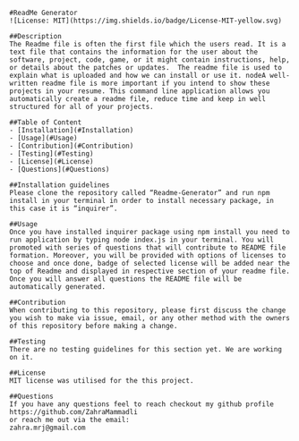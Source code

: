 
    #ReadMe Generator
    ![License: MIT](https://img.shields.io/badge/License-MIT-yellow.svg)

    ##Description
    The Readme file is often the first file which the users read. It is a text file that contains the information for the user about the software, project, code, game, or it might contain instructions, help, or details about the patches or updates.  The readme file is used to explain what is uploaded and how we can install or use it. nodeA well-written readme file is more important if you intend to show these projects in your resume. This command line application allows you automatically create a readme file, reduce time and keep in well structured for all of your projects. 

    ##Table of Content
    - [Installation](#Installation)
    - [Usage](#Usage)
    - [Contribution](#Contribution)
    - [Testing](#Testing)
    - [License](#License)
    - [Questions](#Questions)

    ##Installation guidelines
    Please clone the repository called “Readme-Generator” and run npm install in your terminal in order to install necessary package, in this case it is “inquirer”. 

    ##Usage
    Once you have installed inquirer package using npm install you need to run application by typing node index.js in your terminal. You will promoted with series of questions that will contribute to README file formation. Moreover, you will be provided with options of licenses to choose and once done, badge of selected license will be added near the top of Readme and displayed in respective section of your readme file. Once you will answer all questions the README file will be automatically generated. 

    ##Contribution
    When contributing to this repository, please first discuss the change you wish to make via issue, email, or any other method with the owners of this repository before making a change. 

    ##Testing
    There are no testing guidelines for this section yet. We are working on it.

    ##License
    MIT license was utilised for the this project. 

    ##Questions
    If you have any questions feel to reach checkout my github profile
    https://github.com/ZahraMammadli
    or reach me out via the email:
    zahra.mrj@gmail.com
    